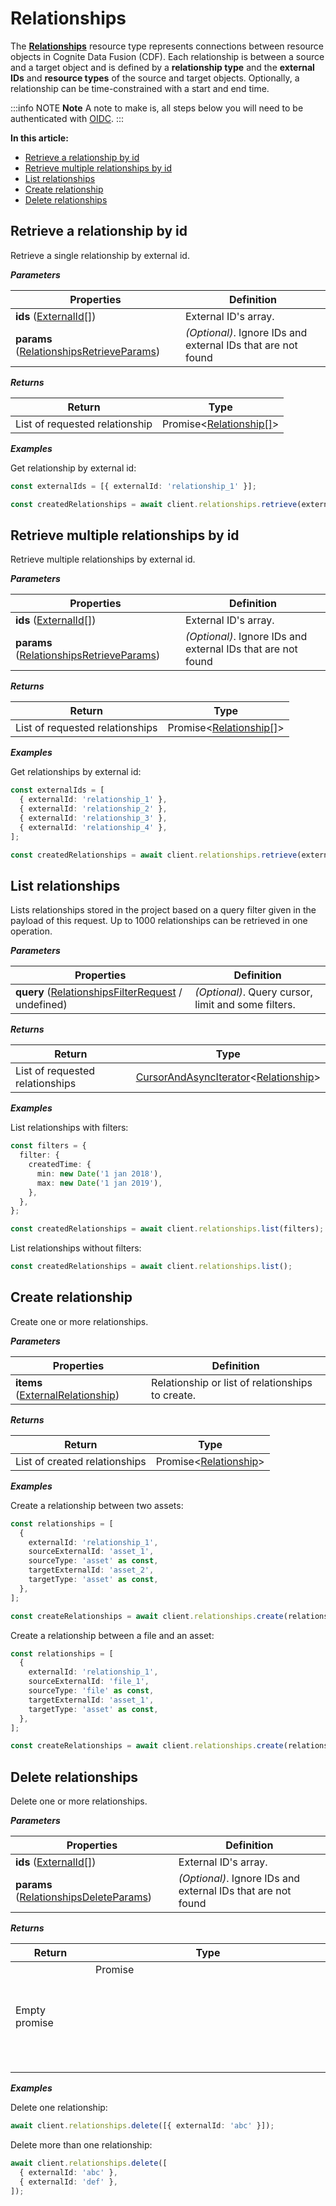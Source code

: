# Relationships

<!--What are Relationships?  Generic overview information-->

The [**Relationships**](https://docs.cognite.com/dev/concepts/resource_types/relationships) resource type represents connections between resource objects in Cognite Data Fusion (CDF). Each relationship is between a source and a target object and is defined by a **relationship type** and the **external IDs** and **resource types** of the source and target objects. Optionally, a relationship can be time-constrained with a start and end time.

:::info NOTE
**Note** A note to make is, all steps below you will need to be authenticated with [OIDC](./authentication.md#openid-connect-oidc).
:::

**In this article:**

- [Retrieve a relationship by id](#retrieve-a-relationship-by-id)
- [Retrieve multiple relationships by id](#retrieve-multiple-relationships-by-id)
- [List relationships](#list-relationships)
- [Create relationship](#create-relationship)
- [Delete relationships](#delete-relationships)

## Retrieve a relationship by id

Retrieve a single relationship by external id.

**_Parameters_**

| Properties                                                                                                                        | Definition                                                   |
| --------------------------------------------------------------------------------------------------------------------------------- | ------------------------------------------------------------ |
| **ids** ([ExternalId[]](https://cognitedata.github.io/cognite-sdk-js/interfaces/externalid.html))                                 | External ID's array.                                         |
| **params** ([RelationshipsRetrieveParams](https://cognitedata.github.io/cognite-sdk-js/globals.html#relationshipsretrieveparams)) | _(Optional)_. Ignore IDs and external IDs that are not found |

**_Returns_**

| Return                         | Type                                                                                                 |
| ------------------------------ | ---------------------------------------------------------------------------------------------------- |
| List of requested relationship | Promise<[Relationship[]](https://cognitedata.github.io/cognite-sdk-js/interfaces/relationship.html)> |

**_Examples_**

Get relationship by external id:

```ts
const externalIds = [{ externalId: 'relationship_1' }];

const createdRelationships = await client.relationships.retrieve(externalIds);
```

## Retrieve multiple relationships by id

Retrieve multiple relationships by external id.

**_Parameters_**

| Properties                                                                                                                        | Definition                                                   |
| --------------------------------------------------------------------------------------------------------------------------------- | ------------------------------------------------------------ |
| **ids** ([ExternalId[]](https://cognitedata.github.io/cognite-sdk-js/interfaces/externalid.html))                                 | External ID's array.                                         |
| **params** ([RelationshipsRetrieveParams](https://cognitedata.github.io/cognite-sdk-js/globals.html#relationshipsretrieveparams)) | _(Optional)_. Ignore IDs and external IDs that are not found |

**_Returns_**

| Return                          | Type                                                                                                 |
| ------------------------------- | ---------------------------------------------------------------------------------------------------- |
| List of requested relationships | Promise<[Relationship[]](https://cognitedata.github.io/cognite-sdk-js/interfaces/relationship.html)> |

**_Examples_**

Get relationships by external id:

```ts
const externalIds = [
  { externalId: 'relationship_1' },
  { externalId: 'relationship_2' },
  { externalId: 'relationship_3' },
  { externalId: 'relationship_4' },
];

const createdRelationships = await client.relationships.retrieve(externalIds);
```

## List relationships

Lists relationships stored in the project based on a query filter given in the payload of this request. Up to 1000 relationships can be retrieved in one operation.

**_Parameters_**

| Properties                                                                                                                                    | Definition                                          |
| --------------------------------------------------------------------------------------------------------------------------------------------- | --------------------------------------------------- |
| **query** ([RelationshipsFilterRequest](https://cognitedata.github.io/cognite-sdk-js/interfaces/relationshipsfilterrequest.html) / undefined) | _(Optional)_. Query cursor, limit and some filters. |

**_Returns_**

| Return                          | Type                                                                                                                                                                                                  |
| ------------------------------- | ----------------------------------------------------------------------------------------------------------------------------------------------------------------------------------------------------- |
| List of requested relationships | [CursorAndAsyncIterator](https://cognitedata.github.io/cognite-sdk-js/globals.html#cursorandasynciterator)<[Relationship](https://cognitedata.github.io/cognite-sdk-js/interfaces/relationship.html)> |

**_Examples_**

List relationships with filters:

```ts
const filters = {
  filter: {
    createdTime: {
      min: new Date('1 jan 2018'),
      max: new Date('1 jan 2019'),
    },
  },
};

const createdRelationships = await client.relationships.list(filters);
```

List relationships without filters:

```ts
const createdRelationships = await client.relationships.list();
```

## Create relationship

Create one or more relationships.

**_Parameters_**

| Properties                                                                                                            | Definition                                       |
| --------------------------------------------------------------------------------------------------------------------- | ------------------------------------------------ |
| **items** ([ExternalRelationship](https://cognitedata.github.io/cognite-sdk-js/interfaces/externalrelationship.html)) | Relationship or list of relationships to create. |

**_Returns_**

| Return                        | Type                                                                                               |
| ----------------------------- | -------------------------------------------------------------------------------------------------- |
| List of created relationships | Promise<[Relationship](https://cognitedata.github.io/cognite-sdk-js/interfaces/relationship.html)> |

**_Examples_**

Create a relationship between two assets:

```ts
const relationships = [
  {
    externalId: 'relationship_1',
    sourceExternalId: 'asset_1',
    sourceType: 'asset' as const,
    targetExternalId: 'asset_2',
    targetType: 'asset' as const,
  },
];

const createRelationships = await client.relationships.create(relationships);
```

Create a relationship between a file and an asset:

```ts
const relationships = [
  {
    externalId: 'relationship_1',
    sourceExternalId: 'file_1',
    sourceType: 'file' as const,
    targetExternalId: 'asset_1',
    targetType: 'asset' as const,
  },
];

const createRelationships = await client.relationships.create(relationships);
```

## Delete relationships

Delete one or more relationships.

**_Parameters_**

| Properties                                                                                                                    | Definition                                                   |
| ----------------------------------------------------------------------------------------------------------------------------- | ------------------------------------------------------------ |
| **ids** ([ExternalId[]](https://cognitedata.github.io/cognite-sdk-js/interfaces/externalid.html))                             | External ID's array.                                         |
| **params** ([RelationshipsDeleteParams](https://cognitedata.github.io/cognite-sdk-js/globals.html#relationshipsdeleteparams)) | _(Optional)_. Ignore IDs and external IDs that are not found |

**_Returns_**

| Return        | Type            |
| ------------- | --------------- |
| Empty promise | Promise<object> |

**_Examples_**

Delete one relationship:

```ts
await client.relationships.delete([{ externalId: 'abc' }]);
```

Delete more than one relationship:

```ts
await client.relationships.delete([
  { externalId: 'abc' },
  { externalId: 'def' },
]);
```
